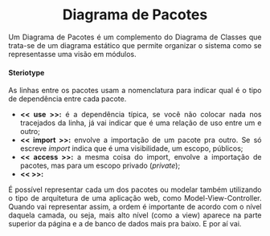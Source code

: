 # <center>Diagrama de Pacotes

<div align="justify">

Um Diagrama de Pacotes é um complemento do Diagrama de Classes que trata-se de um diagrama estático que permite organizar o sistema como se representasse uma visão em módulos.

#### Steriotype
As linhas entre os pacotes usam a nomenclatura para indicar qual é o tipo de dependência entre cada pacote.
- **<< use >>:** é a dependência típica, se você não colocar nada nos tracejados da linha, já vai indicar que é uma relação de uso entre um e outro;
- **<< import >>:** envolve a importação de um pacote pra outro. Se só escreve *import* indica que é uma visibilidade, um escopo, públicos;
- **<< access >>:** a mesma coisa do import, envolve a importação de pacotes, mas para um escopo privado (*private*);
- **<< >>:** 

É possível representar cada um dos pacotes ou modelar também utilizando o tipo de arquitetura de uma aplicação web, como Model-View-Controller. Quando vai representar assim, a ordem é importante de acordo com o nível daquela camada, ou seja, mais alto nível (como a view) aparece na parte superior da página e a de banco de dados mais pra baixo. E por aí vai.

